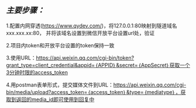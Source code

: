 ## ***主要步骤：***

1.配置内网穿透(https://www.qydev.com/)，将127.0.0.1:80映射到隧道域名xxx.xxx.xx:80，
并将该域名设置到微信开放平台设置url处，验证

2.项目内token和开放平台设置的token保持一致

3.使用URL：https://api.weixin.qq.com/cgi-bin/token?grant_type=client_credential&appid=｛APPID｝&secret=｛AppSecret｝获取一个3分钟时限的access_token

4.用postman表单形式，提交媒体文件到URL：https://api.weixin.qq.com/cgi-bin/media/upload?access_token=｛access_token｝&type=｛mediatype｝，获取到返回的media_id即可使用到回复中